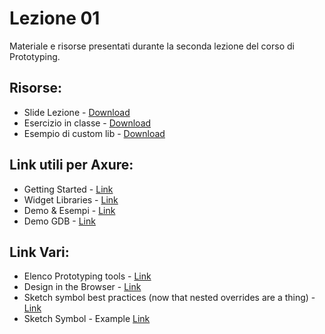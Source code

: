 # Lezione 01

Materiale e risorse presentati durante la seconda lezione del corso di Prototyping.

## Risorse:
* Slide Lezione - [Download][lezione-02-s-d]
* Esercizio in classe - [Download][lezione-02-e-d]
* Esempio di custom lib - [Download][lib-example]

## Link utili per Axure:
* Getting Started - [Link][getting-started]
* Widget Libraries - [Link][w-libraries]
* Demo & Esempi - [Link][demo]
* Demo GDB - [Link][gdb]

## Link Vari:
* Elenco Prototyping tools - [Link][cooper]
* Design in the Browser - [Link][browser-design]
* Sketch symbol best practices (now that nested overrides are a thing) - [Link][symbols]
* Sketch Symbol - Example [Link][example-symbol]




[lezione-02-s-d]:    https://github.com/michelemazzucco/laba-prototyping-16-17/raw/lezione-02/slide/slide-lezione-02.pdf
[lezione-02-e-d]:    https://github.com/michelemazzucco/laba-prototyping-16-17/raw/lezione-02/esercizio/axure_lezione-02.rp
[lib-example]:    https://github.com/michelemazzucco/laba-prototyping-16-17/raw/lezione-02/esercizio/custom_lib_example.rplib

[w-libraries]: https://www.axure.com/support/download-widget-libraries
[cooper]: https://www.cooper.com/prototyping-tools
[demo]: http://8gxg6u.axshare.com/#g=1&p=product_demo
[gdb]: http://fz6r0j.axshare.com/
[getting-started]: https://www.axure.com/support/training/core/1-basics
[symbols]: https://medium.com/@lloyd/sketch-symbols-best-practices-now-that-nested-overrides-are-a-thing-9b651d3fe1a4
[browser-design]: https://blog.prototypr.io/stop-designing-in-sketch-design-in-the-browser-c102bcdcdbb
[example-symbol]: https://www.uxpower.tools/freebies/
